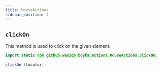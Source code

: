 ```yaml
---
title: MouseActions
sidebar_position: 4
---
```


## `clickOn`

This method is used to click on the given element.

```java
import static com.github.wasiqb.boyka.actions.MouseActions.clickOn;
. . .
clickOn (locator);
```
